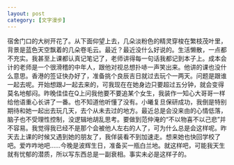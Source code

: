 ```yaml
---
layout: post
category: [文字漫步]
---
```


宿舍门口的大树开花了。从下面仰望上去，几朵淡粉色的精灵穿梭在繁枝茂叶里，背景是蓝色天空飘着的几朵卷毛云。最近？最近没什么好说的。生活懒散，一点都不充实。我甚至上课都认真记笔记了，老师讲得每一句话我都记到本子上。成本会计的老师是一个很滑稽的中年人，跟他对视总想扑哧一声笑出来。他讲的课也没什么意思。香港的签证快办好了，准备挑个良辰吉日就过去玩个一两天。问题是跟谁一起去呢。开始想跟J一起去来的，可我现在在她身边只要超过五分钟，就会变得莫名地郁闷。昨晚佳佳在Q上问我他要不要追某个女生，我装作一知心大哥哥一样给他语重心长讲了一番。也不知道他听懂了没有。小曦复旦保研成功，我倒是特别期待和她一起出去玩几天，去个从未去过的地方。最近总是会没来由的心情低落，脑子也不受理性控制，没逻辑地胡乱思考。要做到范仲淹的“不以物喜不以己悲”并不容易。我觉得我已经不是那个会被他人左右的人了，可为什么总是会这样呢。昨天去上课的时候又遇到她的朋友了，我佯装看不到加速走。想来她也快回学校了吧。爱咋咋地吧……今晚是波辉生日，准备买一瓶白兰地。就这样吧，可能我天生就有忧郁的潜质，所以写东西总是一副衰相。事实未必是这样子的。